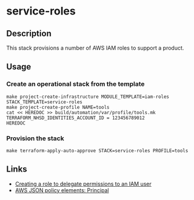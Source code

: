 # service-roles

## Description

This stack provisions a number of AWS IAM roles to support a product.

## Usage

### Create an operational stack from the template

    make project-create-infrastructure MODULE_TEMPLATE=iam-roles STACK_TEMPLATE=service-roles
    make project-create-profile NAME=tools
    cat << HEREDOC >> build/automation/var/profile/tools.mk
    TERRAFORM_NHSD_IDENTITIES_ACCOUNT_ID = 123456789012
    HEREDOC

### Provision the stack

    make terraform-apply-auto-approve STACK=service-roles PROFILE=tools

## Links

- [Creating a role to delegate permissions to an IAM user](https://docs.aws.amazon.com/IAM/latest/UserGuide/id_roles_create_for-user.html)
- [AWS JSON policy elements: Principal](https://docs.aws.amazon.com/IAM/latest/UserGuide/reference_policies_elements_principal.html)
